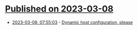 # [Published on 2023-03-08](index.md)

* [2023-03-08, 07:55:03](https://lobste.rs/s/eqprlz/dynamic_host_configuration_please) - [Dynamic host configuration, please](https://sha256.net/dynamic_host_configuration_please.html)
